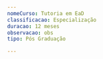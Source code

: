 ```yaml
---
nomeCurso: Tutoria em EaD
classificacao: Especialização
duracao: 12 meses
observacao: obs
tipo: Pós Graduação

---
```


